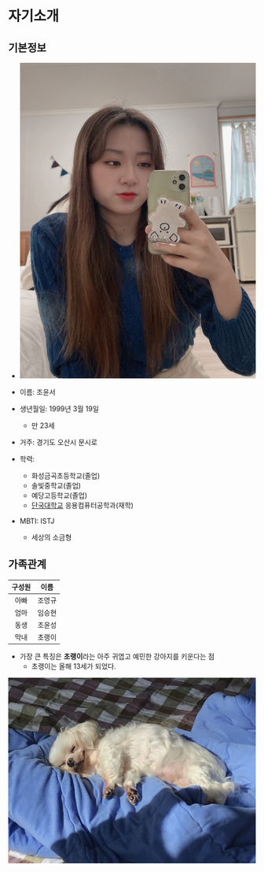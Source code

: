 # 자기소개

## 기본정보

- ![내사진](./image/pic1.jpg)

- 이름: 조윤서
- 생년월일: 1999년 3월 19일
  - 만 23세
- 거주: 경기도 오산시 문시로
- 학력:
  - 화성금곡초등학교(졸업)
  - 솔빛중학교(졸업)
  - 예당고등학교(졸업)
  - [단국대학교](https://portal.dankook.ac.kr) 응용컴퓨터공학과(재학)
- MBTI: ISTJ
  - 세상의 소금형

## 가족관계

| 구성원 |  이름  |
| :----: | :----: |
|  아빠  | 조영규 |
|  엄마  | 임승현 |
|  동생  | 조윤성 |
|  막내  | 초랭이 |

- 가장 큰 특징은 **초랭이**라는 아주 귀엽고 예민한 강아지를 키운다는 점
  - 초랭이는 올해 13세가 되었다.

![초랭이](./image/pic2.jpg)
